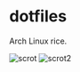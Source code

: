 # dotfiles

Arch Linux rice.

![scrot](https://imgur.com/II4zUAB.png)
![scrot2](https://imgur.com/o6A0cpp.png)

